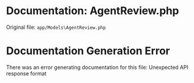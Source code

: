 # Documentation: AgentReview.php

Original file: `app/Models\AgentReview.php`

# Documentation Generation Error

There was an error generating documentation for this file: Unexpected API response format